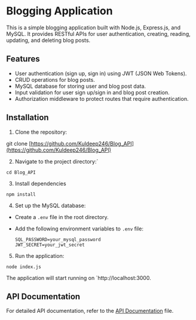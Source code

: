 # Blogging Application

This is a simple blogging application built with Node.js, Express.js, and MySQL. It provides RESTful APIs for user authentication, creating, reading, updating, and deleting blog posts.

## Features

- User authentication (sign up, sign in) using JWT (JSON Web Tokens).
- CRUD operations for blog posts.
- MySQL database for storing user and blog post data.
- Input validation for user sign up/sign in and blog post creation.
- Authorization middleware to protect routes that require authentication.

## Installation

1. Clone the repository:

git clone [https://github.com/Kuldeep246/Blog_API](https://github.com/Kuldeep246/Blog_API)



 2. Navigate to the project directory:`

`cd Blog_API`


 3. Install dependencies 

`npm install`


 4. Set up the MySQL database:

- Create a `.env` file in the root directory.
- Add the following environment variables to `.env` file:

  ```
  SQL_PASSWORD=your_mysql_password
  JWT_SECRET=your_jwt_secret
  ```

5. Run the application: 

`node index.js`


 The application will start running on `http://localhost:3000.

## API Documentation

For detailed API documentation, refer to the [API Documentation](API_DOCUMENTATION.md) file.
